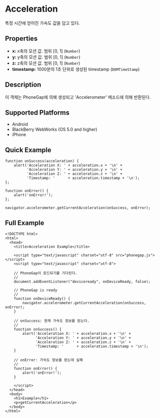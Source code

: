 Acceleration
============

특정 시간에 얻어진 가속도 값을 담고 있다.

Properties
----------

- __x:__ x축의 모션 값. 범위 [0, 1] (`Number`)
- __y:__ y축의 모션 값. 범위 [0, 1] (`Number`)
- __z:__ z축의 모션 값. 범위 [0, 1] (`Number`)
- __timestamp:__ 1000분의 1초 단위로 생성된 timestamp (`DOMTimeStamp`)

Description
-----------

이 객체는 PhoneGap에 의해 생성되고 'Accelerometer' 메소드에 의해 반환된다.

Supported Platforms
-------------------

- Android
- BlackBerry WebWorks (OS 5.0 and higher)
- iPhone

Quick Example
-------------

    function onSuccess(acceleration) {
        alert('Acceleration X: ' + acceleration.x + '\n' +
              'Acceleration Y: ' + acceleration.y + '\n' +
              'Acceleration Z: ' + acceleration.z + '\n' +
              'Timestamp: '      + acceleration.timestamp + '\n');
    };

    function onError() {
        alert('onError!');
    };

    navigator.accelerometer.getCurrentAcceleration(onSuccess, onError);

Full Example
------------

    <!DOCTYPE html>
    <html>
      <head>
        <title>Acceleration Example</title>

        <script type="text/javascript" charset="utf-8" src="phonegap.js"></script>
        <script type="text/javascript" charset="utf-8">

        // PhoneGap이 로드되기를 기다린다.
        //
        document.addEventListener("deviceready", onDeviceReady, false);

        // PhoneGap is ready
        //
        function onDeviceReady() {
            navigator.accelerometer.getCurrentAcceleration(onSuccess, onError);
        }

        // onSuccess: 현재 가속도 정보를 얻는다.
        //
        function onSuccess() {
            alert('Acceleration X: ' + acceleration.x + '\n' +
                  'Acceleration Y: ' + acceleration.y + '\n' +
                  'Acceleration Z: ' + acceleration.z + '\n' +
                  'Timestamp: '      + acceleration.timestamp + '\n');
        }

        // onError: 가속도 정보를 얻는데 실패
        //
        function onError() {
            alert('onError!');
        }

        </script>
      </head>
      <body>
        <h1>Example</h1>
        <p>getCurrentAcceleration</p>
      </body>
    </html>
